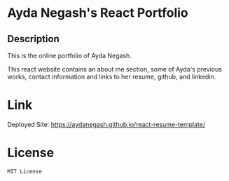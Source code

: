 # Ayda Negash's React Portfolio

## Description

This is the online portfolio of Ayda Negash.

This react website contains an about me section, some of Ayda's previous works, contact information and links to her resume, github, and linkedin.

# Link
Deployed Site: https://aydanegash.github.io/react-resume-template/

# License 
    MIT License
